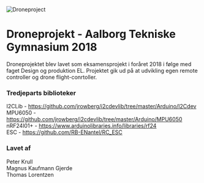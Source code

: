 ![Droneproject](https://raw.githubusercontent.com/tlorentzen/P5-drone/master/drone.png "Droneproject")
# Droneprojekt - Aalborg Tekniske Gymnasium 2018

Droneprojektet blev lavet som eksamensprojekt i foråret 2018 i følge med faget Design og produktion EL. Projektet gik ud på at udvikling egen remote controller og drone flight-conrtoller.

### Tredjeparts biblioteker
I2CLib - https://github.com/jrowberg/i2cdevlib/tree/master/Arduino/I2Cdev <br>
MPU6050 - https://github.com/jrowberg/i2cdevlib/tree/master/Arduino/MPU6050 <br>
nRF24l01+ - https://www.arduinolibraries.info/libraries/rf24 <br>
ESC - https://github.com/RB-ENantel/RC_ESC

### Lavet af
Peter Krull<br>
Magnus Kaufmann Gjerde<br>
Thomas Lorentzen